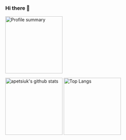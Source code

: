 ### Hi there 👋

<!--
**apetsiuk/apetsiuk** is a ✨ _special_ ✨ repository because its `README.md` (this file) appears on your GitHub profile.

Here are some ideas to get you started:

- 🔭 I’m currently working on ...
- 🌱 I’m currently learning ...
- 👯 I’m looking to collaborate on ...
- 🤔 I’m looking for help with ...
- 💬 Ask me about ...
- 📫 How to reach me: ...
- 😄 Pronouns: ...
- ⚡ Fun fact: ...
-->

<p>
  <img height="180em" src="https://github-profile-summary-cards.vercel.app/api/cards/profile-details?username=apetsiuk&theme=github" alt="Profile summary" align="center"/>
</p>

<p>
  <img height="180em" src="https://github-readme-stats.vercel.app/api?username=apetsiuk&show_icons=true&theme=default&count_private=true" alt="apetsiuk's github stats" align="center"/>
  <img height="180em" src="https://github-readme-stats.vercel.app/api/top-langs/?username=apetsiuk&layout=compact" alt="Top Langs" align="center"/>
</p>
